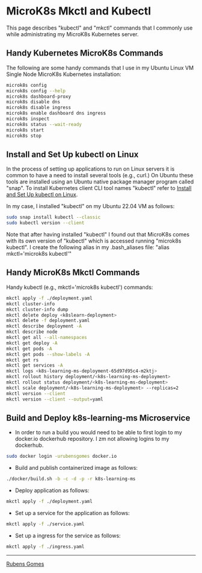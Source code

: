 # MicroK8s Mkctl and Kubectl

This page describes "kubectl" and "mkctl" commands that I commonly use while
administrating my MicroK8s Kubernetes server.

## Handy Kubernetes MicroK8s Commands

The following are some handy commands that I use in my Ubuntu Linux VM Single 
Node MicroK8s Kubernetes installation:

```bash
microk8s config
microk8s config --help
microk8s dashboard-proxy
microk8s disable dns
microk8s disable ingress
microk8s enable dashboard dns ingress
microk8s inspect
microk8s status --wait-ready
microk8s start
microk8s stop
```

## Install and Set Up kubectl on Linux

In the process of setting up applications to run on Linux servers it is common to 
have a need to install several tools (e.g., curl.)  On Ubuntu these tools are 
installed using an Ubuntu native package manager program called "snap". To
install Kubernetes client CLI tool names "kubectl" refer to
[Install and Set Up kubectl on Linux](https://kubernetes.io/docs/tasks/tools/install-kubectl-linux/).

In my case, I installed "kubectl" on my Ubuntu 22.04 VM as follows:

```bash
sudo snap install kubectl --classic
sudo kubectl version --client
```
Note that after having installed "kubectl" I found out that MicroK8s comes with 
its own version of "kubectl" which is accessed running "microk8s kubectl".  I 
create the following alias in my .bash_aliases file: "alias mkctl='microk8s kubectl'"

## Handy MicroK8s Mkctl Commands

Handy kubectl (e.g., mkctl='microk8s kubectl') commands:

```bash
mkctl apply -f ./deployment.yaml
mkctl cluster-info
mkctl cluster-info dump
mkctl delete deploy <k8slearn-deployment>
mkctl delete -f deployment.yaml
mkctl describe deployment -A
mkctl describe node
mkctl get all --all-namespaces
mkctl get deploy -A
mkctl get pods -A
mkctl get pods --show-labels -A
mkctl get rs
mkctl get services -A
mkctl logs <k8s-learning-ms-deployment-65d97d95c4-m2ktj>
mkctl rollout history deployment/<k8s-learning-ms-deployment>
mkctl rollout status deployment/<k8s-learning-ms-deployment>
mkctl scale deployment/<k8s-learning-ms-deployment> --replicas=2
mkctl version --client
mkctl version --client --output=yaml
```

## Build and Deploy k8s-learning-ms Microservice

- In order to run a build you would need to be able to first login to my
  docker.io dockerhub repository. I zm not allowing logins to my dockerhub.

```bash
sudo docker login -urubensgomes docker.io
```
  
- Build and publish containerized image as follows:

```bash
./docker/build.sh -b -c -d -p -r k8s-learning-ms
```

- Deploy application as follows:

```bash
mkctl apply -f ./deployment.yaml
```

- Set up a service for the application as follows:

```bash
mkctl apply -f ./service.yaml
```

- Set up a ingress for the service as follows:

```bash
mkctl apply -f ./ingress.yaml
```


---
[Rubens Gomes](https://rubensgomes.com/)
